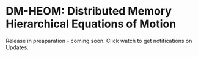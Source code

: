 # DM-HEOM: Distributed Memory Hierarchical Equations of Motion

Release in preaparation - coming soon. Click watch to get notifications on Updates.
